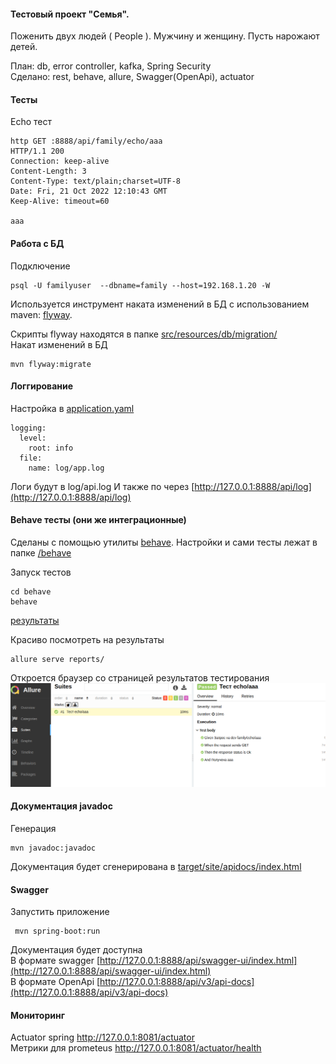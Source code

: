 #### Тестовый проект "Семья". 

Поженить двух людей ( People ). Мужчину и женщину. Пусть нарожают детей.

План: db, error controller, kafka, Spring Security<br/>
Сделано:
 rest, behave, allure, Swagger(OpenApi), actuator

#### Тесты
Echo тест
````
http GET :8888/api/family/echo/aaa
HTTP/1.1 200 
Connection: keep-alive
Content-Length: 3
Content-Type: text/plain;charset=UTF-8
Date: Fri, 21 Oct 2022 12:10:43 GMT
Keep-Alive: timeout=60

aaa
````

#### Работа с БД
Подключение
````
psql -U familyuser  --dbname=family --host=192.168.1.20 -W
````

Используется инструмент наката изменений в БД с использованием maven: [flyway](https://flywaydb.org/documentation/getstarted/firststeps/maven).

Скрипты flyway находятся в папке [src/resources/db/migration/](https://github.com/cherepakhin/family/tree/master/src/main/resources/db/migration)  
Накат изменений в БД
````
mvn flyway:migrate
````
#### Логгирование
Настройка в [application.yaml](src/main/resources/application.yaml)
````
logging:
  level:
    root: info
  file:
    name: log/app.log
````
Логи будут в log/api.log
И также по через [http://127.0.0.1:8888/api/log](http://127.0.0.1:8888/api/log)

#### Behave тесты (они же интеграционные)
Сделаны с помощью утилиты [behave](https://behave.readthedocs.io/en/stable/).
Настройки и сами тесты лежат в папке [/behave](https://github.com/cherepakhin/family/tree/dev/behave) 

Запуск тестов
````
cd behave
behave
````
[результаты](/behave/doc/behave.png)

Красиво посмотреть на результаты 
````
allure serve reports/
````
Откроется браузер со страницей результатов тестирования
![страницей результатов тестирования](/behave/doc/allure.png)

#### Документация javadoc
Генерация
````shell
mvn javadoc:javadoc
````
Документация будет сгенерирована в [target/site/apidocs/index.html](/target/site/apidocs/index.html)

#### Swagger
Запустить приложение
````shell
 mvn spring-boot:run
````
Документация будет доступна<br/>
В формате swagger [http://127.0.0.1:8888/api/swagger-ui/index.html](http://127.0.0.1:8888/api/swagger-ui/index.html)
<br/>
В формате OpenApi [http://127.0.0.1:8888/api/v3/api-docs](http://127.0.0.1:8888/api/v3/api-docs)

#### Мониторинг
Actuator spring
http://127.0.0.1:8081/actuator <br/>
Метрики для prometeus
http://127.0.0.1:8081/actuator/health
